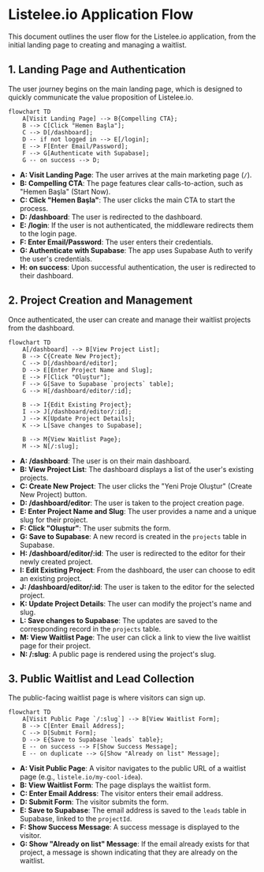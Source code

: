 # Listelee.io Application Flow

This document outlines the user flow for the Listelee.io application, from the initial landing page to creating and managing a waitlist.

## 1. Landing Page and Authentication

The user journey begins on the main landing page, which is designed to quickly communicate the value proposition of Listelee.io.

```mermaid
flowchart TD
    A[Visit Landing Page] --> B{Compelling CTA};
    B --> C[Click "Hemen Başla"];
    C --> D[/dashboard];
    D -- if not logged in --> E[/login];
    E --> F[Enter Email/Password];
    F --> G[Authenticate with Supabase];
    G -- on success --> D;
```

*   **A: Visit Landing Page**: The user arrives at the main marketing page (`/`).
*   **B: Compelling CTA**: The page features clear calls-to-action, such as "Hemen Başla" (Start Now).
*   **C: Click "Hemen Başla"**: The user clicks the main CTA to start the process.
*   **D: /dashboard**: The user is redirected to the dashboard.
*   **E: /login**: If the user is not authenticated, the middleware redirects them to the login page.
*   **F: Enter Email/Password**: The user enters their credentials.
*   **G: Authenticate with Supabase**: The app uses Supabase Auth to verify the user's credentials.
*   **H: on success**: Upon successful authentication, the user is redirected to their dashboard.

## 2. Project Creation and Management

Once authenticated, the user can create and manage their waitlist projects from the dashboard.

```mermaid
flowchart TD
    A[/dashboard] --> B[View Project List];
    B --> C{Create New Project};
    C --> D[/dashboard/editor];
    D --> E[Enter Project Name and Slug];
    E --> F[Click "Oluştur"];
    F --> G[Save to Supabase `projects` table];
    G --> H[/dashboard/editor/:id];
    
    B --> I{Edit Existing Project};
    I --> J[/dashboard/editor/:id];
    J --> K[Update Project Details];
    K --> L[Save changes to Supabase];

    B --> M{View Waitlist Page};
    M --> N[/:slug];
```

*   **A: /dashboard**: The user is on their main dashboard.
*   **B: View Project List**: The dashboard displays a list of the user's existing projects.
*   **C: Create New Project**: The user clicks the "Yeni Proje Oluştur" (Create New Project) button.
*   **D: /dashboard/editor**: The user is taken to the project creation page.
*   **E: Enter Project Name and Slug**: The user provides a name and a unique slug for their project.
*   **F: Click "Oluştur"**: The user submits the form.
*   **G: Save to Supabase**: A new record is created in the `projects` table in Supabase.
*   **H: /dashboard/editor/:id**: The user is redirected to the editor for their newly created project.
*   **I: Edit Existing Project**: From the dashboard, the user can choose to edit an existing project.
*   **J: /dashboard/editor/:id**: The user is taken to the editor for the selected project.
*   **K: Update Project Details**: The user can modify the project's name and slug.
*   **L: Save changes to Supabase**: The updates are saved to the corresponding record in the `projects` table.
*   **M: View Waitlist Page**: The user can click a link to view the live waitlist page for their project.
*   **N: /:slug**: A public page is rendered using the project's slug.

## 3. Public Waitlist and Lead Collection

The public-facing waitlist page is where visitors can sign up.

```mermaid
flowchart TD
    A[Visit Public Page `/:slug`] --> B[View Waitlist Form];
    B --> C[Enter Email Address];
    C --> D[Submit Form];
    D --> E{Save to Supabase `leads` table};
    E -- on success --> F[Show Success Message];
    E -- on duplicate --> G[Show "Already on list" Message];
```

*   **A: Visit Public Page**: A visitor navigates to the public URL of a waitlist page (e.g., `listele.io/my-cool-idea`).
*   **B: View Waitlist Form**: The page displays the waitlist form.
*   **C: Enter Email Address**: The visitor enters their email address.
*   **D: Submit Form**: The visitor submits the form.
*   **E: Save to Supabase**: The email address is saved to the `leads` table in Supabase, linked to the `projectId`.
*   **F: Show Success Message**: A success message is displayed to the visitor.
*   **G: Show "Already on list" Message**: If the email already exists for that project, a message is shown indicating that they are already on the waitlist. 